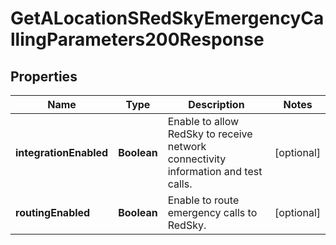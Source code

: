 

# GetALocationSRedSkyEmergencyCallingParameters200Response


## Properties

| Name | Type | Description | Notes |
|------------ | ------------- | ------------- | -------------|
|**integrationEnabled** | **Boolean** | Enable to allow RedSky to receive network connectivity information and test calls. |  [optional] |
|**routingEnabled** | **Boolean** | Enable to route emergency calls to RedSky. |  [optional] |



